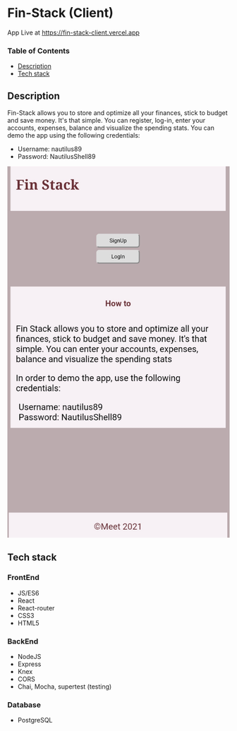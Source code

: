 # Fin-Stack (Client)
App Live at https://fin-stack-client.vercel.app
### Table of Contents
- [Description](#description)
- [Tech stack](#tech-stack)

## Description

Fin-Stack allows you to store and optimize all your finances, stick to budget and save money. It's that simple. You can register, log-in, enter your accounts, expenses, balance and visualize the spending stats.
You can demo the app using the following credentials:

- Username: nautilus89 
- Password: NautilusShell89

![Alt text](./src/images/finstack.jpg)

## Tech stack

### FrontEnd

- JS/ES6
- React
- React-router
- CSS3
- HTML5

### BackEnd
- NodeJS
- Express
- Knex
- CORS
- Chai, Mocha, supertest (testing)

### Database
- PostgreSQL
